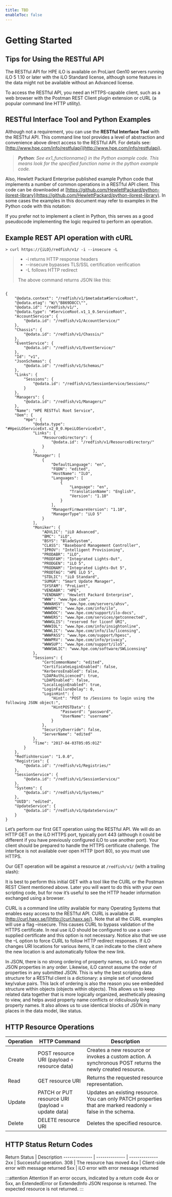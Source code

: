 ```yaml
---
title: TBD
enableToc: false
---
```



# Getting Started

## Tips for Using the RESTful API

The RESTful API for HPE iLO is available on ProLiant Gen10 servers running iLO 5 1.10 or later with the iLO Standard license, although some features in the data might not be available without an Advanced license.

To access the RESTful API, you need an HTTPS-capable client, such as a web browser with  the Postman REST Client plugin extension or cURL (a popular command line HTTP utility).

## RESTful Interface Tool and Python Examples

Although not a requirement, you can use the **RESTful Interface Tool** with the RESTful API. This command line tool provides a level of abstraction and convenience above direct access to the RESTful API. For details see: [http://www.hpe.com/info/restfulapi](http://www.hpe.com/info/restfulapi).


> ***Python**: See ex1_functionname() in the Python example code. This means look for the specified function name in the python example code.*


Also, Hewlett Packard Enterprise published example Python code that implements a number of common operations in a RESTful API client. This code can be downloaded at [https://github.com/HewlettPackard/python-ilorest-library](https://github.com/HewlettPackard/python-ilorest-library). In some cases the examples in this document may refer to examples in the Python code with this notation:

If you prefer not to implement a client in Python, this serves as a good pseudocode implementing the logic required to perform an operation.

## Example REST API operation with cURL

```shell
> curl https://{iLO}/redfish/v1/ -i --insecure -L
```

<blockquote class="lang-specific shell">
    <ul>
        <li>-i returns HTTP response headers</li>
		<li>--insecure bypasses TLS/SSL certification verification</li>
		<li>-L follows HTTP redirect</li>
    </ul>
	<p>The above command returns JSON like this:</p>
</blockquote>

```shell

{
    "@odata.context": "/redfish/v1/$metadata#ServiceRoot",
    "@odata.etag": "W/\"B869D8CC\"",
    "@odata.id": "/redfish/v1/",
    "@odata.type": "#ServiceRoot.v1_1_0.ServiceRoot",
    "AccountService": {
        "@odata.id": "/redfish/v1/AccountService/"
    },
    "Chassis": {
        "@odata.id": "/redfish/v1/Chassis/"
    },
    "EventService": {
        "@odata.id": "/redfish/v1/EventService/"
    },
    "Id": "v1",
    "JsonSchemas": {
        "@odata.id": "/redfish/v1/Schemas/"
    },
    "Links": {
        "Sessions": {
            "@odata.id": "/redfish/v1/SessionService/Sessions/"
        }
    },
    "Managers": {
        "@odata.id": "/redfish/v1/Managers/"
    },
    "Name": "HPE RESTful Root Service",
    "Oem": {
        "Hpe": {
            "@odata.type": "#HpeiLOServiceExt.v2_0_0.HpeiLOServiceExt",
            "Links": {
                "ResourceDirectory": {
                    "@odata.id": "/redfish/v1/ResourceDirectory/"
                }
            },
            "Manager": [
                {
                    "DefaultLanguage": "en",
                    "FQDN": "edited",
                    "HostName": "ILO",
                    "Languages": [
                        {
                            "Language": "en",
                            "TranslationName": "English",
                            "Version": "1.10"
                        }
                    ],
                    "ManagerFirmwareVersion": "1.10",
                    "ManagerType": "iLO 5"
                }
            ],
            "Moniker": {
                "ADVLIC": "iLO Advanced",
                "BMC": "iLO",
                "BSYS": "BladeSystem",
                "CLASS": "Baseboard Management Controller",
                "IPROV": "Intelligent Provisioning",
                "PRODABR": "iLO",
                "PRODFAM": "Integrated Lights-Out",
                "PRODGEN": "iLO 5",
                "PRODNAM": "Integrated Lights-Out 5",
                "PRODTAG": "HPE iLO 5",
                "STDLIC": "iLO Standard",
                "SUMGR": "Smart Update Manager",
                "SYSFAM": "ProLiant",
                "VENDABR": "HPE",
                "VENDNAM": "Hewlett Packard Enterprise",
                "WWW": "www.hpe.com",
                "WWWAHSV": "www.hpe.com/servers/ahsv",
                "WWWBMC": "www.hpe.com/info/ilo",
                "WWWDOC": "www.hpe.com/support/ilo-docs",
                "WWWERS": "www.hpe.com/services/getconnected",
                "WWWGLIS": "reserved for liconf URI",
                "WWWIOL": "www.hpe.com/info/insightonline",
                "WWWLIC": "www.hpe.com/info/ilo/licensing",
                "WWWPASS": "www.hpe.com/support/hpesc",
                "WWWPRV": "www.hpe.com/info/privacy",
                "WWWSUP": "www.hpe.com/support/ilo5",
                "WWWSWLIC": "www.hpe.com/software/SWLicensing"
            },
            "Sessions": {
                "CertCommonName": "edited",
                "CertificateLoginEnabled": false,
                "KerberosEnabled": false,
                "LDAPAuthLicenced": true,
                "LDAPEnabled": false,
                "LocalLoginEnabled": true,
                "LoginFailureDelay": 0,
                "LoginHint": {
                    "Hint": "POST to /Sessions to login using the following JSON object:",
                    "HintPOSTData": {
                        "Password": "password",
                        "UserName": "username"
                    }
                },
                "SecurityOverride": false,
                "ServerName": "edited"
            },
            "Time": "2017-04-03T05:05:01Z"
        }
    },
    "RedfishVersion": "1.0.0",
    "Registries": {
        "@odata.id": "/redfish/v1/Registries/"
    },
    "SessionService": {
        "@odata.id": "/redfish/v1/SessionService/"
    },
    "Systems": {
        "@odata.id": "/redfish/v1/Systems/"
    },
    "UUID": "edited",
    "UpdateService": {
        "@odata.id": "/redfish/v1/UpdateService/"
    }
}
```

Let’s perform our first GET operation using the RESTful API. We will do an HTTP GET on the iLO HTTPS port, typically port 443 (although it could be different if you have previously configured iLO to use another port). Your client should be prepared to handle the HTTPS certificate challenge. The interface is not available over open HTTP (port 80), so you must use HTTPS.

Our GET operation will be against a resource at `/redfish/v1/` (with a trailing slash):

It is best to perform this initial GET with a tool like the CURL or the Postman REST Client mentioned above. Later you will want to do this with your own scripting code, but for now it’s useful to see the HTTP header information exchanged using a browser.

CURL is a command line utility available for many Operating Systems that enables easy access to the RESTful API. CURL is available at [http://curl.haxx.se/](http://curl.haxx.se/). Note that all the CURL examples will use a flag –insecure. This causes CURL to bypass validation of the HTTPS certificate. In real use iLO should be configured to use a user-supplied certificate and this option is not necessary. Notice also that we use the –L option to force CURL to follow HTTP redirect responses. If iLO changes URI locations for various items, it can indicate to the client where the new location is and automatically follow the new link.

In JSON, there is no strong ordering of property names, so iLO may return JSON properties in any order. Likewise, iLO cannot assume the order of properties in any submitted JSON. This is why the best scripting data structure for a RESTful client is a dictionary: a simple set of unordered key/value pairs. This lack of ordering is also the reason you see embedded structure within objects (objects within objects). This allows us to keep related data together that is more logically organized, aesthetically pleasing to view, and helps avoid property name conflicts or ridiculously long property names. It also allows us to use identical blocks of JSON in many places in the data model, like status.


## HTTP Resource Operations

Operation | HTTP Command | Description
-------------- | -------------- | --------------
Create | POST resource URI (payload = resource data) | Creates a new resource or invokes a custom action. A synchronous POST returns the newly created resource.
Read | GET resource URI | Returns the requested resource representation.
Update | PATCH or PUT resource URI (payload = update data) | Updates an existing resource. You can only PATCH properties that are marked readonly = false in the schema.
Delete | DELETE resource URI | Deletes the specified resource.

## HTTP Status Return Codes

Return Status | Description
-------------- | -------------- | --------------
2xx | Successful operation.
308 | The resource has moved
4xx | Client-side error with message returned
5xx | iLO error with error message returned

:::attention Attention
If an error occurs, indicated by a return code 4xx or 5xx, an ExtendedError or ExtendedInfo JSON response is returned. The expected resource is not returned.
:::
